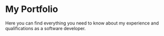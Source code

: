 # My Portfolio

Here you can find everything you need to know about my experience and qualifications as a software developer.
